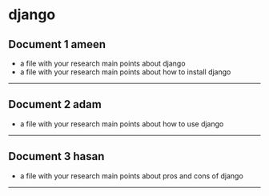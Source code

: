 # django 
## Document 1 ameen
- a file with your research main points about django
- a file with your research main points about how to install django
**********************************************************************
## Document 2 adam
- a file with your research main points about how to use django
**********************************************************************
## Document 3 hasan 
- a file with your research main points about pros and cons of django
**********************************************************************



